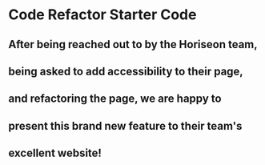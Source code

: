 # Code Refactor Starter Code
## After being reached out to by the Horiseon team,
## being asked to add accessibility to their page,
## and refactoring the page, we are happy to 
## present this brand new feature to their team's
## excellent website!
